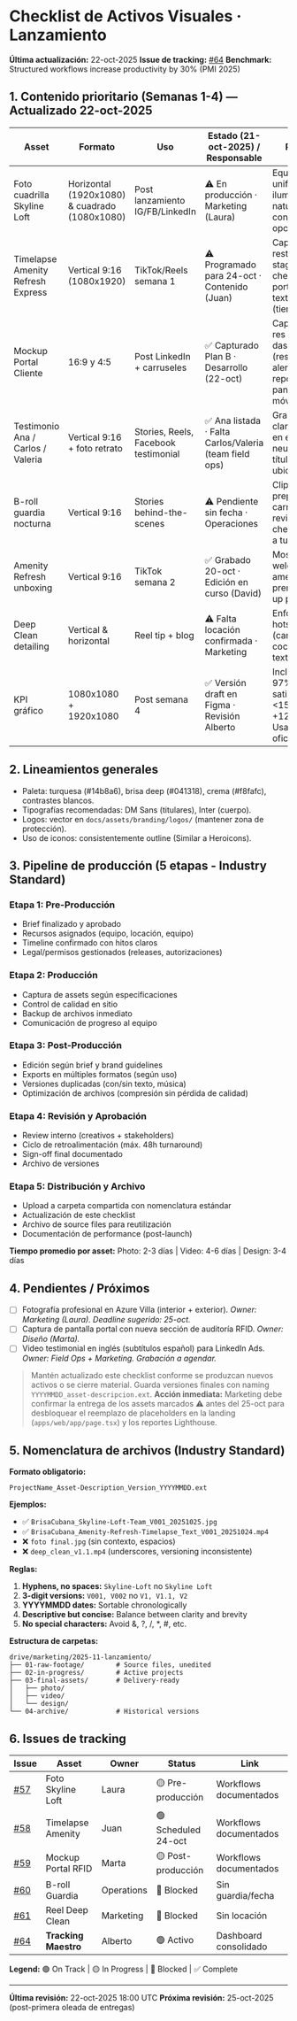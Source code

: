 # Checklist de Activos Visuales · Lanzamiento

**Última actualización:** 22-oct-2025
**Issue de tracking:** [#64](https://github.com/albertodimas/brisa-cubana-clean-intelligence/issues/64)
**Benchmark:** Structured workflows increase productivity by 30% (PMI 2025)

## 1. Contenido prioritario (Semanas 1-4) — Actualizado 22-oct-2025

| Asset                             | Formato                                       | Uso                                  | Estado (21-oct-2025) / Responsable                     | Requisitos                                                                                       |
| --------------------------------- | --------------------------------------------- | ------------------------------------ | ------------------------------------------------------ | ------------------------------------------------------------------------------------------------ |
| Foto cuadrilla Skyline Loft       | Horizontal (1920x1080) & cuadrado (1080x1080) | Post lanzamiento IG/FB/LinkedIn      | ⚠️ En producción · Marketing (Laura)                   | Equipo uniformado, iluminación natural, overlay con logo opcional.                               |
| Timelapse Amenity Refresh Express | Vertical 9:16 (1080x1920)                     | TikTok/Reels semana 1                | ⚠️ Programado para 24-oct · Contenido (Juan)           | Capturar restocking, staging, checklist en portal. Añadir textos clave (tiempo, KPI).            |
| Mockup Portal Cliente             | 16:9 y 4:5                                    | Post LinkedIn + carruseles           | ✅ Capturado Plan B · Desarrollo (22-oct)              | Capturas high-res de dashboard (reservas, alertas, reportes). Incluir pantallas móviles/desktop. |
| Testimonio Ana / Carlos / Valeria | Vertical 9:16 + foto retrato                  | Stories, Reels, Facebook testimonial | ✅ Ana listada · Falta Carlos/Valeria (team field ops) | Grabar audio claro, subtítulos en español neutro. Incluir título con rol y ubicación.            |
| B-roll guardia nocturna           | Vertical 9:16                                 | Stories behind-the-scenes            | ⚠️ Pendiente sin fecha · Operaciones                   | Clips preparando carro nocturno, revisión checklist, salida a turno.                             |
| Amenity Refresh unboxing          | Vertical 9:16                                 | TikTok semana 2                      | ✅ Grabado 20-oct · Edición en curso (David)           | Mostrar welcome kit, amenities premium, close-up productos.                                      |
| Deep Clean detailing              | Vertical & horizontal                         | Reel tip + blog                      | ⚠️ Falta locación confirmada · Marketing               | Enfocar en hotspots (campana cocina, baños, textiles).                                           |
| KPI gráfico                       | 1080x1080 + 1920x1080                         | Post semana 4                        | ✅ Versión draft en Figma · Revisión Alberto           | Incluir datos: 97% satisfacción, <15 min alertas, +12K turnovers. Usa paleta oficial.            |

## 2. Lineamientos generales

- Paleta: turquesa (#14b8a6), brisa deep (#041318), crema (#f8fafc), contrastes blancos.
- Tipografías recomendadas: DM Sans (titulares), Inter (cuerpo).
- Logos: vector en `docs/assets/branding/logos/` (mantener zona de protección).
- Uso de iconos: consistentemente outline (Similar a Heroicons).

## 3. Pipeline de producción (5 etapas - Industry Standard)

### Etapa 1: Pre-Producción

- Brief finalizado y aprobado
- Recursos asignados (equipo, locación, equipo)
- Timeline confirmado con hitos claros
- Legal/permisos gestionados (releases, autorizaciones)

### Etapa 2: Producción

- Captura de assets según especificaciones
- Control de calidad en sitio
- Backup de archivos inmediato
- Comunicación de progreso al equipo

### Etapa 3: Post-Producción

- Edición según brief y brand guidelines
- Exports en múltiples formatos (según uso)
- Versiones duplicadas (con/sin texto, música)
- Optimización de archivos (compresión sin pérdida de calidad)

### Etapa 4: Revisión y Aprobación

- Review interno (creativos + stakeholders)
- Ciclo de retroalimentación (máx. 48h turnaround)
- Sign-off final documentado
- Archivo de versiones

### Etapa 5: Distribución y Archivo

- Upload a carpeta compartida con nomenclatura estándar
- Actualización de este checklist
- Archivo de source files para reutilización
- Documentación de performance (post-launch)

**Tiempo promedio por asset:** Photo: 2-3 días | Video: 4-6 días | Design: 3-4 días

## 4. Pendientes / Próximos

- [ ] Fotografía profesional en Azure Villa (interior + exterior). _Owner: Marketing (Laura). Deadline sugerido: 25-oct._
- [ ] Captura de pantalla portal con nueva sección de auditoría RFID. _Owner: Diseño (Marta)._
- [ ] Video testimonial en inglés (subtítulos español) para LinkedIn Ads. _Owner: Field Ops + Marketing. Grabación a agendar._

> Mantén actualizado este checklist conforme se produzcan nuevos activos o se cierre material. Guarda versiones finales con naming `YYYYMMDD_asset-descripcion.ext`.
> **Acción inmediata:** Marketing debe confirmar la entrega de los assets marcados ⚠️ antes del 25-oct para desbloquear el reemplazo de placeholders en la landing (`apps/web/app/page.tsx`) y los reportes Lighthouse.

## 5. Nomenclatura de archivos (Industry Standard)

**Formato obligatorio:**

```
ProjectName_Asset-Description_Version_YYYYMMDD.ext
```

**Ejemplos:**

- ✅ `BrisaCubana_Skyline-Loft-Team_V001_20251025.jpg`
- ✅ `BrisaCubana_Amenity-Refresh-Timelapse_Text_V001_20251024.mp4`
- ❌ `foto final.jpg` (sin contexto, espacios)
- ❌ `deep_clean_v1.1.mp4` (underscores, versioning inconsistente)

**Reglas:**

1. **Hyphens, no spaces:** `Skyline-Loft` no `Skyline Loft`
2. **3-digit versions:** `V001, V002` no `V1, V1.1, V2`
3. **YYYYMMDD dates:** Sortable chronologically
4. **Descriptive but concise:** Balance between clarity and brevity
5. **No special characters:** Avoid &, ?, /, \*, #, etc.

**Estructura de carpetas:**

```
drive/marketing/2025-11-lanzamiento/
├── 01-raw-footage/        # Source files, unedited
├── 02-in-progress/        # Active projects
├── 03-final-assets/       # Delivery-ready
│   ├── photo/
│   ├── video/
│   └── design/
└── 04-archive/            # Historical versions
```

## 6. Issues de tracking

| Issue                                                                            | Asset                | Owner      | Status              | Link                   |
| -------------------------------------------------------------------------------- | -------------------- | ---------- | ------------------- | ---------------------- |
| [#57](https://github.com/albertodimas/brisa-cubana-clean-intelligence/issues/57) | Foto Skyline Loft    | Laura      | 🟡 Pre-producción   | Workflows documentados |
| [#58](https://github.com/albertodimas/brisa-cubana-clean-intelligence/issues/58) | Timelapse Amenity    | Juan       | 🟢 Scheduled 24-oct | Workflows documentados |
| [#59](https://github.com/albertodimas/brisa-cubana-clean-intelligence/issues/59) | Mockup Portal RFID   | Marta      | 🟡 Post-producción  | Workflows documentados |
| [#60](https://github.com/albertodimas/brisa-cubana-clean-intelligence/issues/60) | B-roll Guardia       | Operations | 🔴 Blocked          | Sin guardia/fecha      |
| [#61](https://github.com/albertodimas/brisa-cubana-clean-intelligence/issues/61) | Reel Deep Clean      | Marketing  | 🔴 Blocked          | Sin locación           |
| [#64](https://github.com/albertodimas/brisa-cubana-clean-intelligence/issues/64) | **Tracking Maestro** | Alberto    | 🟢 Activo           | Dashboard consolidado  |

**Legend:** 🟢 On Track | 🟡 In Progress | 🔴 Blocked | ✅ Complete

---

**Última revisión:** 22-oct-2025 18:00 UTC
**Próxima revisión:** 25-oct-2025 (post-primera oleada de entregas)
